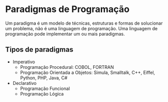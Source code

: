 # Paradigmas de Programação

Um paradigma é um modelo de técnicas, estruturas e formas de solucionar um problema, não é uma linguagem de programação. Uma linguagem de programação pode implementar um ou mais paradigmas.

## Tipos de paradigmas

- Imperativo
  - Programação Procedural: COBOL, FORTRAN
  - Programação Orientada a Objetos: Simula, Smalltalk, C++, Eiffel, Python, PHP, Java, C#
- Declarativo
  - Programação Funcional
  - Programação Lógica